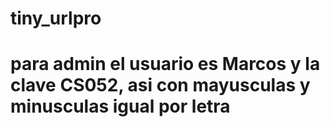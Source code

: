 # tiny_urlpro
# para admin el usuario es Marcos y la clave CS052, asi con mayusculas y minusculas igual por letra